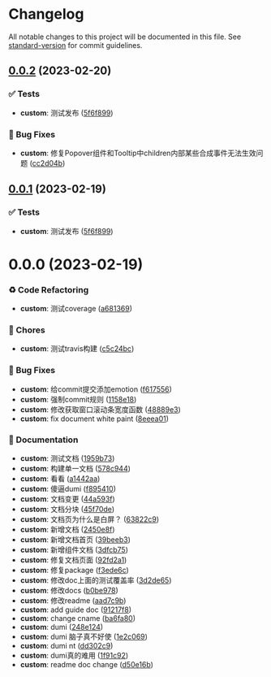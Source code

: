# Changelog

All notable changes to this project will be documented in this file. See [standard-version](https://github.com/conventional-changelog/standard-version) for commit guidelines.

## [0.0.2](https://github.com/master1lan/cure-ui/compare/v0.0.0...v0.0.2) (2023-02-20)


### ✅ Tests

* **custom**: 测试发布 ([5f6f899](https://github.com/master1lan/cure-ui/commit/5f6f899))


### 🐛 Bug Fixes

* **custom**: 修复Popover组件和Tooltip中children内部某些合成事件无法生效问题 ([cc2d04b](https://github.com/master1lan/cure-ui/commit/cc2d04b))

## [0.0.1](https://github.com/master1lan/cure-ui/compare/v0.0.0...v0.0.1) (2023-02-19)


### ✅ Tests

* **custom**: 测试发布 ([5f6f899](https://github.com/master1lan/cure-ui/commit/5f6f899))



# 0.0.0 (2023-02-19)


### ♻ Code Refactoring

* **custom**: 测试coverage ([a681369](https://github.com/master1lan/cure-ui/commit/a681369))


### 🎫 Chores

* **custom**: 测试travis构建 ([c5c24bc](https://github.com/master1lan/cure-ui/commit/c5c24bc))


### 🐛 Bug Fixes

* **custom**: 给commit提交添加emotion ([f617556](https://github.com/master1lan/cure-ui/commit/f617556))
* **custom**: 强制commit规则 ([1158e18](https://github.com/master1lan/cure-ui/commit/1158e18))
* **custom**: 修改获取窗口滚动条宽度函数 ([48889e3](https://github.com/master1lan/cure-ui/commit/48889e3))
* **custom**: fix document white paint ([8eeea01](https://github.com/master1lan/cure-ui/commit/8eeea01))


### 📝 Documentation

* **custom**: 测试文档 ([1959b73](https://github.com/master1lan/cure-ui/commit/1959b73))
* **custom**: 构建单一文档 ([578c944](https://github.com/master1lan/cure-ui/commit/578c944))
* **custom**: 看看 ([a1442aa](https://github.com/master1lan/cure-ui/commit/a1442aa))
* **custom**: 傻逼dumi ([f895410](https://github.com/master1lan/cure-ui/commit/f895410))
* **custom**: 文档变更 ([44a593f](https://github.com/master1lan/cure-ui/commit/44a593f))
* **custom**: 文档分块 ([45f70de](https://github.com/master1lan/cure-ui/commit/45f70de))
* **custom**: 文档页为什么是白屏？ ([63822c9](https://github.com/master1lan/cure-ui/commit/63822c9))
* **custom**: 新增文档 ([2450e8f](https://github.com/master1lan/cure-ui/commit/2450e8f))
* **custom**: 新增文档首页 ([39beeb3](https://github.com/master1lan/cure-ui/commit/39beeb3))
* **custom**: 新增组件文档 ([3dfcb75](https://github.com/master1lan/cure-ui/commit/3dfcb75))
* **custom**: 修复文档页面 ([92fd2a1](https://github.com/master1lan/cure-ui/commit/92fd2a1))
* **custom**: 修复package ([f3ede6c](https://github.com/master1lan/cure-ui/commit/f3ede6c))
* **custom**: 修改doc上面的测试覆盖率 ([3d2de65](https://github.com/master1lan/cure-ui/commit/3d2de65))
* **custom**: 修改docs ([b0be978](https://github.com/master1lan/cure-ui/commit/b0be978))
* **custom**: 修改readme ([aad7c9b](https://github.com/master1lan/cure-ui/commit/aad7c9b))
* **custom**: add guide doc ([91217f8](https://github.com/master1lan/cure-ui/commit/91217f8))
* **custom**: change cname ([ba6fa80](https://github.com/master1lan/cure-ui/commit/ba6fa80))
* **custom**: dumi ([248e124](https://github.com/master1lan/cure-ui/commit/248e124))
* **custom**: dumi 脑子真不好使 ([1e2c069](https://github.com/master1lan/cure-ui/commit/1e2c069))
* **custom**: dumi nt ([dd302c9](https://github.com/master1lan/cure-ui/commit/dd302c9))
* **custom**: dumi真的难用 ([1f91c92](https://github.com/master1lan/cure-ui/commit/1f91c92))
* **custom**: readme doc change ([d50e16b](https://github.com/master1lan/cure-ui/commit/d50e16b))
